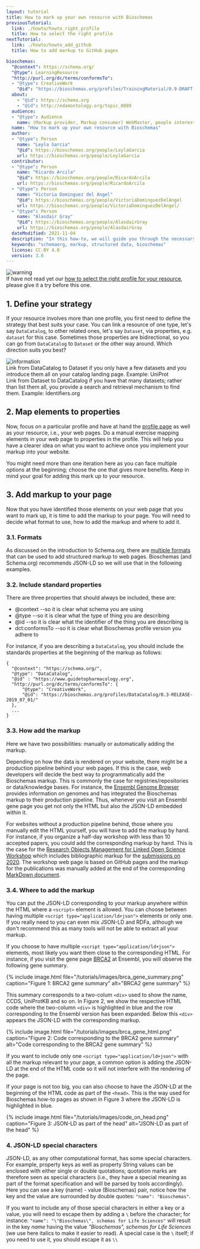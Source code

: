 ```yaml
---
layout: tutorial
title: How to mark up your own resource with Bioschemas
previousTutorial:
  link: ./howto/howto_right_profile
  title: How to select the right profile
nextTutorial:
  link: ./howto/howto_add_github
  title: How to add markup to GitHub pages

bioschemas:
  "@context": https://schema.org/
  "@type": LearningResource
  "http://purl.org/dc/terms/conformsTo":
  - "@type": CreativeWork
    "@id": "https://bioschemas.org/profiles/TrainingMaterial/0.9-DRAFT-2020_12_08/"
  about:
    - "@id": https://schema.org
    - "@id": http://edamontology.org/topic_0089
  audience:
  - "@type": Audience
    name: (Markup provider, Markup consumer) WebMaster, people interested in adding Bioschemas markup to their website
  name: "How to mark up your own resource with Bioschemas"
  author:
  - "@type": Person
    name: "Leyla Garcia"
    "@id": https://bioschemas.org/people/LeylaGarcia
    url: https://bioschemas.org/people/LeylaGarcia
  contributor:
  - "@type": Person
    name: "Ricardo Arcila"
    "@id": https://bioschemas.org/people/RicardoArcila
    url: https://bioschemas.org/people/RicardoArcila
  - "@type": Person
    name: "Victoria Dominguez del Angel"
    "@id": https://bioschemas.org/people/VictoriaDominguezDelAngel
    url: https://bioschemas.org/people/VictoriaDominguezDelAngel/
  - "@type": Person
    name: "Alasdair Gray"
    "@id": https://bioschemas.org/people/AlasdairGray
    url: https://bioschemas.org/people/AlasdairGray
  dateModified: 2021-11-04
  description: "In this how-to, we will guide you through the necessary steps in order to get a JSON-LD markup describing your own resource using a Bioschemas profile"
  keywords: "schemaorg, markup, structured data, bioschemas"
  license: CC-BY 4.0
  version: 3.0
---
```


<div class="col d-flex align-items-start rounded p-4 mb-4 mt-3 shadow">
  <img class="align-self-center me-3" src="{{ '/tutorials/images/exclamation_mark.png' | relative_url }}" alt="warning">
  <div>
      If have not read yet our <a href="./howto_right_profile">how to select the right profile for your resource</a>, please give it a try before this one.
  </div>
</div>


## 1. Define your strategy

If your resource involves more than one profile, you first need to define the strategy that best suits your case. You can link a resource of one type, let's say `DataCatalog`, to other related ones, let's say `Dataset`, via properties, e.g. `dataset` for this case. Sometimes those properties are bidirectional, so you can go from `DataCatalog` to `Dataset` or the other way around. Which direction suits you best?

<div class="col d-flex align-items-start rounded p-4 mb-4 mt-3 shadow">
  <img class="align-self-center me-3" src="{{ '/tutorials/images/information_mark.png' | relative_url }}" alt="information">
  <div>
      Link from DataCatalog to Dataset if you only have a few datasets and you introduce them all on your catalog landing page. Example: UniProt
      <br/>
      Link from Dataset to DataCatalog if you have that many datasets;  rather than list them all, you provide a search and retrieval mechanism to find them. Example: Identifiers.org
  </div>
</div>

## 2. Map elements to properties

Now, focus on a particular profile and have at hand the [profile page](/profiles/) as well as your resource, i.e., your web pages. Do a manual exercise mapping elements in your web page to properties in the profile. This will help you have a clearer idea on what you want to achieve once you implement your markup into your website.

You might need more than one iteration here as you can face multiple options at the beginning; choose the one that gives more benefits. Keep in mind your goal for adding this mark up to your resource.

## 3. Add markup to your page

Now that you have identified those elements on your web page that you want to mark up, it is time to add the markup to your page. You will need to decide what format to use, how to add the markup and where to add it.

### 3.1. Formats

As discussed on the introduction to Schema.org, there are [multiple formats](/tutorials/what_why_schema#3-schemaorg-formats) that can be used to add structured markup to web pages. Bioschemas (and Schema.org) recommends JSON-LD so we will use that in the following examples.

### 3.2. Include standard properties

There are three properties that should always be included, these are:
* @context --so it is clear what schema you are using
* @type --so it is clear what the type of thing you are describing
* @id --so it is clear what the identifier of the thing you are describing is
* dct:conformsTo --so it is clear what Bioschemas profile version you adhere to

For instance, if you are describing a `DataCatalog`, you should include the standards properties at the beginning of the markup as follows:

```
{
  "@context": "https://schema.org/",
  "@type": "DataCatalog",
  "@id" : "https://www.guidetopharmacology.org",
  "http://purl.org/dc/terms/conformsTo": {
      "@type": "CreativeWork",
      "@id": "https://bioschemas.org/profiles/DataCatalog/0.3-RELEASE-2019_07_01/"
  },
  ...
}
```

### 3.3. How add the markup

Here we have two possibilities: manually or automatically adding the markup.

Depending on how the data is rendered on your website, there might be a production pipeline behind your web pages. If this is the case, web developers will decide the best way to programmatically add the Bioschemas markup. This is commonly the case for registries/repositories or data/knowledge bases. For instance, the [Ensembl Genome Browser](https://www.ensembl.org) provides information on genomes and has integrated the Bioschemas markup to their production pipeline. Thus, whenever you visit an Ensembl gene page you get not only the HTML but also the JSON-LD embedded within it.

For websites without a production pipeline behind, those where you manually edit the HTML yourself, you will have to add the markup by hand. For instance, if you organize a half-day workshop with less than 10 accepted papers, you could add the corresponding markup by hand. This is the case for the [Research Objects Management for Linked Open Science Workshop](https://zbmed.github.io/damalos) which includes bibliographic markup for the [submissions on 2020](https://zbmed.github.io/damalos/docs/2020.html). The workshop web page is based on GitHub pages and the markup for the publications was manually added at the end of the corresponding [MarkDown document](https://github.com/zbmed/damalos/blob/master/docs/2020.md).

### 3.4. Where to add the markup

You can put the JSON-LD corresponding to your markup anywhere within the HTML where a ```<script>``` element is allowed. You can choose between having multiple ```<script type="application/ld+json">``` elements or only one. If you really need to you can even mix JSON-LD and RDFa, although we don't recommend this as many tools will not be able to extract all your markup.

If you choose to have multiple ```<script type="application/ld+json">``` elements, most likely you want them close to the corresponding HTML. For instance, if you visit the gene page [BRCA2](https://www.ensembl.org/Homo_sapiens/Gene/Summary?g=ENSG00000139618;r=13:32315086-32400268) at Ensembl, you will observe the following gene summary.

{% include image.html file="/tutorials/images/brca_gene_summary.png" caption="Figure 1: BRCA2 gene summary" alt="BRCA2 gene summary" %}

This summary corresponds to a two-colum ```<div>``` used to show the name, CCDS, UniProtKB and so on. In Figure 2, we show the respective HTML code where the two-column ```<div>``` is highlighted in blue and the row corresponding to the Ensembl version has been expanded. Below this ```<div>``` appears the JSON-LD with the corresponding markup.

{% include image.html file="/tutorials/images/brca_gene_html.png" caption="Figure 2: Code corresponding to the BRCA2 gene summary" alt="Code corresponding to the BRCA2 gene summary" %}

If you want to include only one ```<script type="application/ld+json">``` with all the markup relevant to your page, a common option is adding the JSON-LD at the end of the HTML code so it will not interfere with the rendering of the page.

If your page is not too big, you can also choose to have the JSON-LD at the beginning of the HTML code as part of the ```<head>```. This is the way used for Bioschemas how-to pages as shown in Figure 3 where the JSON-LD is highlighted in blue.

{% include image.html file="/tutorials/images/code_on_head.png" caption="Figure 3: JSON-LD as part of the head" alt="JSON-LD as part of the head" %}

### 4. JSON-LD special characters

JSON-LD, as any other computational format, has some special characters. For example, property keys as well as property String values can be enclosed with either single or double quotations; quotation marks are therefore seen as special characters (i.e., they have a special meaning as part of the format specification and will be parsed by tools accordingly). Here you can see a key (name) - value (Bioschemas) pair, notice how the key and the value are surrounded by double quotes: `"name": "Bioschemas"`.

If you want to include any of those special characters in either a key or a value, you will need to escape them by adding a `\` before the character; for instance: `"name": "\"Bioschemas\", schemas for Life Sciences"` will result in the key _name_ having the value _"Bioschemas", schemas for Life Sciences_ (we use here italics to make it easier to read). A special case is the `\` itself; if you need to use it, you should escape it as `\\`
